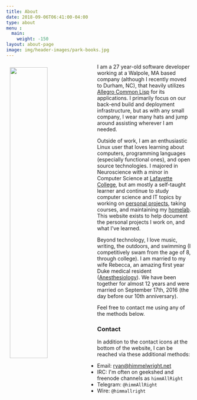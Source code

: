 ```yaml
---
title: About
date: 2018-09-06T06:41:00-04:00
type: about
menu : 
  main:
    weight: -150
layout: about-page
image: img/header-images/park-books.jpg
---
```


<img src="../../img/notch-avatar.jpg" style="width: 45%; float: left; margin: 10px 10px 10px 10px;"/>

I am a 27 year-old software developer working at a Walpole, MA based
company (although I recently moved to Durham, NC), that heavily
utilizes [Allegro Common
Lisp](http://franz.com/products/allegro-common-lisp/) for its
applications. I primarily focus on our back-end build and deployment
infrastructure, but as with any small company, I wear many hats and
jump around assisting wherever I am needed.

Outside of work, I am an enthusiastic Linux user that loves learning
about computers, programming languages (especially functional ones),
and open source technologies. I majored in Neuroscience with a minor
in Computer Science at [Lafayette
College](https://www.lafayette.edu/), but am mostly a self-taught
learner and continue to study computer science and IT topics by
working on [personal
projects](https://github.com/himmAllRight?tab=repositories), taking
courses, and maintaining my
[homelab](http://ryan.himmelwright.net/pages/homelab/). This website
exists to help document the personal projects I work on, and what I've
learned.

Beyond technology, I love music, writing, the outdoors, and swimming
(I competitively swam from the age of 8, through college). I am
married to my wife Rebecca, an amazing first year Duke medical
resident ([Anesthesiology](https://anesthesia.mc.duke.edu/)). We have
been together for almost 12 years and were married on September 17th,
2016 (the day before our 10th anniversary).

Feel free to contact me using any of the methods below.


### Contact
In addition to the contact icons at the bottom of the website, I can
be reached via these additional methods:

* Email: [ryan@himmelwright.net](mailto:ryan@himmelwright.net)
* IRC: I'm often on geekshed and freenode channels as `himmAllRight`
* Telegram: `@himmAllRight`
* Wire: `@himmallright`
 


